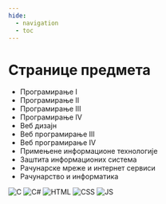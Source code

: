 ```yaml
---
hide:
  - navigation
  - toc
---
```


# Странице предмета

* Програмирање I
* Програмирање II
* Програмирање III
* Програмирање IV
* Веб дизајн
* Веб програмирање III
* Веб програмирање IV
* Примењене информационе технологије
* Заштита информационих система
* Рачунарске мреже и интернет сервиси
* Рачунарство и информатика

![C](https://badgen.net/badge/C/MSVC/blue?icon=visualstudio)
![C#](https://badgen.net/badge/CS/.NET/purple?icon=visualstudio)
![HTML](https://badgen.net/badge/HTML/5/red?icon=chrome)
![CSS](https://badgen.net/badge/CSS/3/blue?icon=chrome)
![JS](https://badgen.net/badge/JS/ES15/yellow?icon=chrome)
